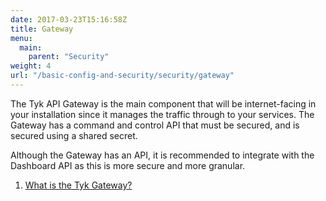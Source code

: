 ```yaml
---
date: 2017-03-23T15:16:58Z
title: Gateway 
menu:
  main:
    parent: "Security"
weight: 4
url: "/basic-config-and-security/security/gateway"
---
```


The Tyk API Gateway is the main component that will be internet-facing in your installation since it manages the traffic through to your services. The Gateway has a command and control API that must be secured, and is secured using a shared secret.

Although the Gateway has an API, it is recommended to integrate with the Dashboard API as this is more secure and more granular.

1. [What is the Tyk Gateway?](/docs/concepts/tyk-components/gateway/)